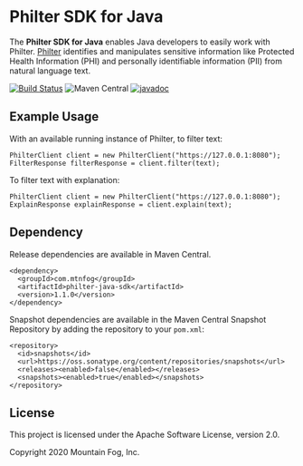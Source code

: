 # Philter SDK for Java

The **Philter SDK for Java** enables Java developers to easily work with Philter. [Philter](https://www.mtnfog.com/products/philter/) identifies and manipulates sensitive information like Protected Health Information (PHI) and personally identifiable information (PII) from natural language text.

[![Build Status](https://travis-ci.org/mtnfog/philter-sdk-java.svg?branch=master)](https://travis-ci.org/mtnfog/philter-sdk-java)
![Maven Central](https://img.shields.io/maven-central/v/com.mtnfog/philter-java-sdk)
[![javadoc](https://javadoc.io/badge2/com.mtnfog/philter-java-sdk/javadoc.svg)](https://javadoc.io/doc/com.mtnfog/philter-java-sdk)

## Example Usage

With an available running instance of Philter, to filter text:

```
PhilterClient client = new PhilterClient("https://127.0.0.1:8080");
FilterResponse filterResponse = client.filter(text);
```

To filter text with explanation:

```
PhilterClient client = new PhilterClient("https://127.0.0.1:8080");
ExplainResponse explainResponse = client.explain(text);
```

## Dependency

Release dependencies are available in Maven Central.

```
<dependency>
  <groupId>com.mtnfog</groupId>
  <artifactId>philter-java-sdk</artifactId>
  <version>1.1.0</version>
</dependency>
```

Snapshot dependencies are available in the Maven Central Snapshot Repository by adding the repository to your `pom.xml`:

```
<repository>
  <id>snapshots</id>
  <url>https://oss.sonatype.org/content/repositories/snapshots</url>
  <releases><enabled>false</enabled></releases>
  <snapshots><enabled>true</enabled></snapshots>
</repository>
```

## License

This project is licensed under the Apache Software License, version 2.0.

Copyright 2020 Mountain Fog, Inc.
